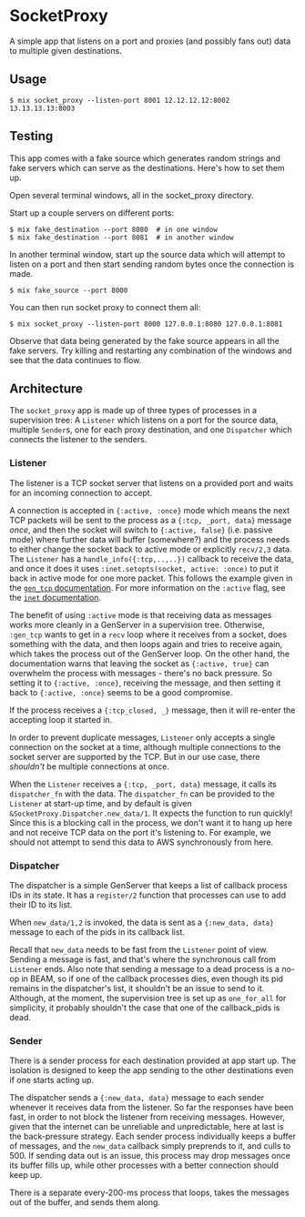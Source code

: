 # SocketProxy

A simple app that listens on a port and proxies (and possibly fans out) data to multiple given destinations.

## Usage

```
$ mix socket_proxy --listen-port 8001 12.12.12.12:8002 13.13.13.13:8003
```

## Testing

This app comes with a fake source which generates random strings and fake servers which can serve as the destinations. Here's how to set them up.

Open several terminal windows, all in the socket_proxy directory.

Start up a couple servers on different ports:

```
$ mix fake_destination --port 8080  # in one window
$ mix fake_destination --port 8081  # in another window
```

In another terminal window, start up the source data which will attempt to listen on a port and then start sending random bytes once the connection is made.

```
$ mix fake_source --port 8000
```

You can then run socket proxy to connect them all:

```
$ mix socket_proxy --listen-port 8000 127.0.0.1:8080 127.0.0.1:8081
```

Observe that data being generated by the fake source appears in all the fake servers. Try killing and restarting any combination of the windows and see that the data continues to flow.

## Architecture

The `socket_proxy` app is made up of three types of processes in a supervision tree: A `Listener` which listens on a port for the source data, multiple `Sender`s, one for each proxy destination, and one `Dispatcher` which connects the listener to the senders.

### Listener

The listener is a TCP socket server that listens on a provided port and waits for an incoming connection to accept.

A connection is accepted in `{:active, :once}` mode which means the next TCP packets will be sent to the process as a `{:tcp, _port, data}` message _once_, and then the socket will switch to `{:active, false}` (i.e. passive mode) where further data will buffer (somewhere?) and the process needs to either change the socket back to active mode or explicitly `recv/2,3` data. The `Listener` has a `handle_info({:tcp,..,..})` callback to receive the data, and once it does it uses `:inet.setopts(socket, active: :once)` to put it back in active mode for one more packet. This follows the example given in the [`gen_tcp` documentation](http://erlang.org/doc/man/gen_tcp.html#examples). For more information on the `:active` flag, see the [`inet` documentation](http://erlang.org/doc/man/inet.html#setopts-2).

The benefit of using `:active` mode is that receiving data as messages works more cleanly in a GenServer in a supervision tree. Otherwise, `:gen_tcp` wants to get in a `recv` loop where it receives from a socket, does something with the data, and then loops again and tries to receive again, which takes the process out of the GenServer loop. On the other hand, the documentation warns that leaving the socket as `{:active, true}` can overwhelm the process with messages - there's no back pressure. So setting it to `{:active, :once}`, receiving the message, and then setting it back to `{:active, :once}` seems to be a good compromise.

If the process receives a `{:tcp_closed, _}` message, then it will re-enter the accepting loop it started in.

In order to prevent duplicate messages, `Listener` only accepts a single connection on the socket at a time, although multiple connections to the socket server are supported by the TCP. But in our use case, there _shouldn't_ be multiple connections at once.

When the `Listener` receives a `{:tcp, _port, data}` message, it calls its `dispatcher_fn` with the data. The `dispatcher_fn` can be provided to the `Listener` at start-up time, and by default is given `&SocketProxy.Dispatcher.new_data/1`. It expects the function to run quickly! Since this is a blocking call in the process, we don't want it to hang up here and not receive TCP data on the port it's listening to. For example, we should not attempt to send this data to AWS synchronously from here.

### Dispatcher

The dispatcher is a simple GenServer that keeps a list of callback process IDs in its state. It has a `register/2` function that processes can use to add their ID to its list.

When `new_data/1,2` is invoked, the data is sent as a `{:new_data, data}` message to each of the pids in its callback list.

Recall that `new_data` needs to be fast from the `Listener` point of view. Sending a message is fast, and that's where the synchronous call from `Listener` ends. Also note that sending a message to a dead process is a no-op in BEAM, so if one of the callback processes dies, even though its pid remains in the dispatcher's list, it shouldn't be an issue to send to it. Although, at the moment, the supervision tree is set up as `one_for_all` for simplicity, it probably shouldn't the case that one of the callback_pids is dead.

### Sender

There is a sender process for each destination provided at app start up. The isolation is designed to keep the app sending to the other destinations even if one starts acting up.

The dispatcher sends a `{:new_data, data}` message to each sender whenever it receives data from the listener. So far the responses have been fast, in order to not block the listener from receiving messages. However, given that the internet can be unreliable and unpredictable, here at last is the back-pressure strategy. Each sender process individually keeps a buffer of messages, and the `new_data` callback simply preprends to it, and culls to 500. If sending data out is an issue, this process may drop messages once its buffer fills up, while other processes with a better connection should keep up.

There is a separate every-200-ms process that loops, takes the messages out of the buffer, and sends them along.
